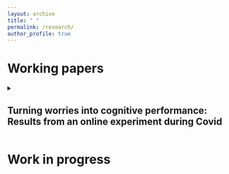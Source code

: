```yaml
---
layout: archive
title: " "
permalink: /research/
author_profile: true
---
```

  
<h1>Working papers</h1>

  
<details>
<summary><strong><h2>Turning worries into cognitive performance: Results from an online experiment during Covid</h2></strong></summary>

</details>


<h1>Work in progress</h1>

